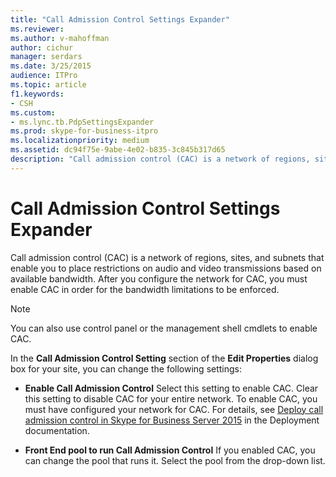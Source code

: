 ```yaml
---
title: "Call Admission Control Settings Expander"
ms.reviewer: 
ms.author: v-mahoffman
author: cichur
manager: serdars
ms.date: 3/25/2015
audience: ITPro
ms.topic: article
f1.keywords:
- CSH
ms.custom:
- ms.lync.tb.PdpSettingsExpander
ms.prod: skype-for-business-itpro
ms.localizationpriority: medium
ms.assetid: dc94f75e-9abe-4e02-b835-3c845b317d65
description: "Call admission control (CAC) is a network of regions, sites, and subnets that enable you to place restrictions on audio and video transmissions based on available bandwidth. After you configure the network for CAC, you must enable CAC in order for the bandwidth limitations to be enforced."
---
```


# Call Admission Control Settings Expander
 
Call admission control (CAC) is a network of regions, sites, and subnets that enable you to place restrictions on audio and video transmissions based on available bandwidth. After you configure the network for CAC, you must enable CAC in order for the bandwidth limitations to be enforced. 
  
> [!NOTE]
> You can also use control panel or the management shell cmdlets to enable CAC. 
  
In the **Call Admission Control Setting** section of the **Edit Properties** dialog box for your site, you can change the following settings:
  
- **Enable Call Admission Control** Select this setting to enable CAC. Clear this setting to disable CAC for your entire network. To enable CAC, you must have configured your network for CAC. For details, see [Deploy call admission control in Skype for Business Server 2015](../../deploy/deploy-enterprise-voice/deploy-call-admission-control.md) in the Deployment documentation.
    
- **Front End pool to run Call Admission Control** If you enabled CAC, you can change the pool that runs it. Select the pool from the drop-down list.
    

